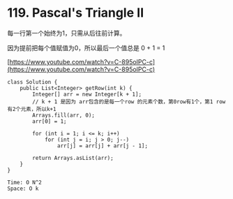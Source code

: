 # 119. Pascal's Triangle II

每一行第一个始终为1，只需从后往前计算。

因为提前把每个值赋值为0，所以最后一个值总是 0 + 1 = 1

[https://www.youtube.com/watch?v=C-895oIPC-c](https://www.youtube.com/watch?v=C-895oIPC-c)

```
class Solution {
    public List<Integer> getRow(int k) {
        Integer[] arr = new Integer[k + 1];
        // k + 1 是因为 arr包含的是每一个row 的元素个数，第0row有1个，第1 row有2个元素，所以k+1
        Arrays.fill(arr, 0);
        arr[0] = 1;
        
        for (int i = 1; i <= k; i++) 
            for (int j = i; j > 0; j--) 
                arr[j] = arr[j] + arr[j - 1];
        
        return Arrays.asList(arr);
    }
}

Time: O N^2
Space: O k
```
